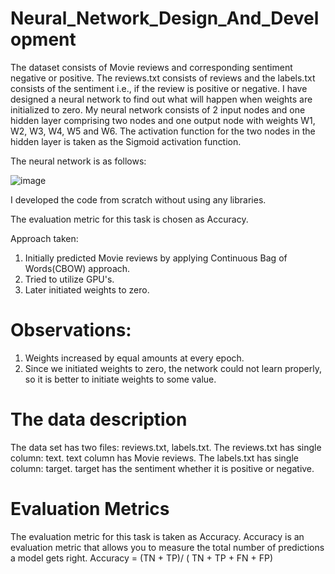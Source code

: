 # Neural_Network_Design_And_Development

The dataset consists of Movie reviews and corresponding sentiment negative or positive. The reviews.txt consists of reviews and the labels.txt consists of the sentiment i.e., if the review is positive or negative.
I have designed a neural network to find out what will happen when weights are initialized to zero.
My neural network consists of 2 input nodes and one hidden layer comprising two nodes and one output node with weights W1, W2, W3, W4, W5 and W6. The activation function for the two nodes in the hidden layer is taken as the Sigmoid activation function.

The neural network is as follows:

![image](https://user-images.githubusercontent.com/68881506/111374814-8b341100-866b-11eb-9f1c-476e1cbe9b55.png)


I developed the code from scratch without using any libraries.

The evaluation metric for this task is chosen as Accuracy.

Approach taken:
1. Initially predicted Movie reviews by applying Continuous Bag of Words(CBOW) approach.
2. Tried to utilize GPU's.
3. Later initiated weights to zero.

# Observations:
1. Weights increased by equal amounts at every epoch.
2. Since we initiated weights to zero, the network could not learn properly, so it is better to initiate weights to some value.

# The data description
The data set has two files: reviews.txt, labels.txt.
The reviews.txt has single column: text. text column has Movie reviews. The labels.txt has single column: target. target has the sentiment whether it is positive or negative.

# Evaluation Metrics
The evaluation metric for this task is taken as Accuracy.
Accuracy is an evaluation metric that allows you to measure the total number of predictions a model gets right.
Accuracy = (TN + TP)/ ( TN + TP + FN + FP)

